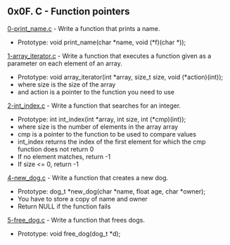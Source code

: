 ## 0x0F. C - Function pointers

[0-print_name.c](./0-print_name.c) - Write a function that prints a name.

- Prototype: void print_name(char *name, void (*f)(char \*));

[1-array_iterator.c](./1-array_iterator.c) - Write a function that executes a function given as a parameter on each element of an array.

- Prototype: void array_iterator(int *array, size_t size, void (*action)(int));
- where size is the size of the array
- and action is a pointer to the function you need to use

[2-int_index.c](./2-int_index.c) - Write a function that searches for an integer.

- Prototype: int int_index(int *array, int size, int (*cmp)(int));
- where size is the number of elements in the array array
- cmp is a pointer to the function to be used to compare values
- int_index returns the index of the first element for which the cmp function does not return 0
- If no element matches, return -1
- If size <= 0, return -1

[4-new_dog.c](./4-new_dog.c) - Write a function that creates a new dog.

- Prototype: dog_t *new_dog(char *name, float age, char \*owner);
- You have to store a copy of name and owner
- Return NULL if the function fails

[5-free_dog.c](./5-free_dog.c) - Write a function that frees dogs.

- Prototype: void free_dog(dog_t \*d);
